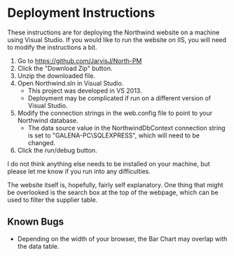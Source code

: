Deployment Instructions
====================

These instructions are for deploying the Northwind website on a machine using Visual Studio. If you would like to run the website on IIS, you will need to modify the instructions a bit.

1. Go to https://github.com/JarvisJ/North-PM
2. Click the "Download Zip" button.
3. Unzip the downloaded file.
4. Open Northwind.sln in Visual Studio.
	+ This project was developed in VS 2013. 
	+ Deployment may be complicated if run on a different version of Visual Studio.
5. Modify the connection strings in the web.config file to point to your Northwind database.
	+ The data source value in the NorthwindDbContext connection string is set to "GALENA-PC\SQLEXPRESS", which will need to be changed.
6. Click the run/debug button.

I do not think anything else needs to be installed on your machine, but please let me know if you run into any difficulties.

The website itself is, hopefully, fairly self explanatory. One thing that might be overlooked is the search box at the top of the webpage, which can be used to filter the supplier table.

Known Bugs
---------------------

* Depending on the width of your browser, the Bar Chart may overlap with the data table.